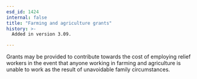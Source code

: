 ```yaml
---
esd_id: 1424
internal: false
title: "Farming and agriculture grants"
history: >-
  Added in version 3.09.

---
```


Grants may be provided to contribute towards the cost of employing relief workers in the event that anyone working in farming and agriculture is unable to work as the result of unavoidable family circumstances.

